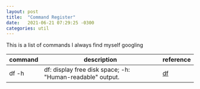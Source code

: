 ```yaml
---
layout: post
title:  "Command Register"
date:   2021-06-21 07:29:25 -0300
categories: util
---
```


This is a list of commands I always find myself googling


| command | description                                               | reference                                           |
|---------|-----------------------------------------------------------|---------------------------------------------------- |
| df -h   | df: display free disk space; -h: "Human-readable" output. | [df](http://linuxcommand.org/lc3_man_pages/df1.html)|
                                                                                                                            
